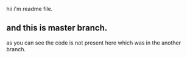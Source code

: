 hii i'm readme file.

## and this is master branch.

as you can see the code is not present here which
was in the another branch.
